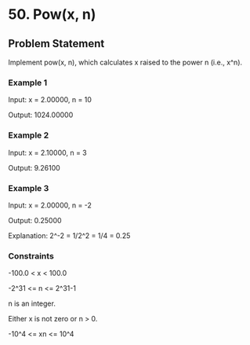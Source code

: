 # 50. Pow(x, n)

## Problem Statement

Implement pow(x, n), which calculates x raised to the power n (i.e., x^n).

### Example 1

Input: x = 2.00000, n = 10

Output: 1024.00000

### Example 2

Input: x = 2.10000, n = 3

Output: 9.26100

### Example 3

Input: x = 2.00000, n = -2

Output: 0.25000

Explanation: 2^-2 = 1/2^2 = 1/4 = 0.25

### Constraints

-100.0 < x < 100.0

-2^31 <= n <= 2^31-1

n is an integer.

Either x is not zero or n > 0.

-10^4 <= xn <= 10^4
